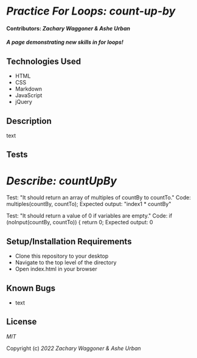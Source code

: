 # _Practice For Loops: count-up-by_

#### Contributors: _**Zachary Waggoner & Ashe Urban**_

#### _A page demonstrating new skills in for loops!_


## Technologies Used

* HTML
* CSS
* Markdown
* JavaScript
* jQuery

## Description

text

## Tests
# _Describe: countUpBy_

Test: "It should return an array of multiples of countBy to countTo."
Code:
multiples(countBy, countTo);
Expected output: "index1 * countBy"

Test: "It should return a value of 0 if variables are empty."
Code:
if (noInput(countBy, countTo)) {
   return 0;
Expected output: 0




## Setup/Installation Requirements

* Clone this repository to your desktop
* Navigate to the top level of the directory
* Open index.html in your browser

## Known Bugs

* text

## License

_MIT_

Copyright (c) _2022_ _Zachary Waggoner & Ashe Urban_